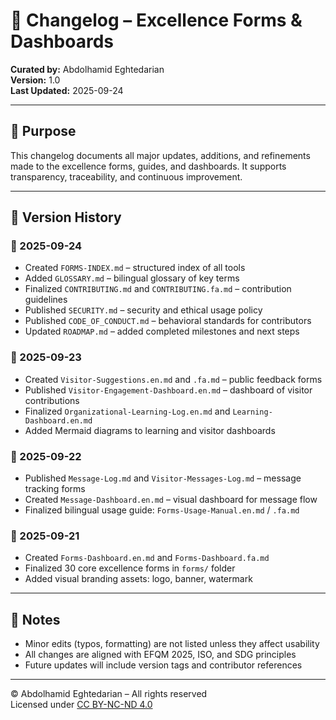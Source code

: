 # 📅 Changelog – Excellence Forms & Dashboards  
**Curated by:** Abdolhamid Eghtedarian  
**Version:** 1.0  
**Last Updated:** 2025-09-24  

---

## 🎯 Purpose

This changelog documents all major updates, additions, and refinements made to the excellence forms, guides, and dashboards. It supports transparency, traceability, and continuous improvement.

---

## 📝 Version History

### 🔹 2025-09-24  
- Created `FORMS-INDEX.md` – structured index of all tools  
- Added `GLOSSARY.md` – bilingual glossary of key terms  
- Finalized `CONTRIBUTING.md` and `CONTRIBUTING.fa.md` – contribution guidelines  
- Published `SECURITY.md` – security and ethical usage policy  
- Published `CODE_OF_CONDUCT.md` – behavioral standards for contributors  
- Updated `ROADMAP.md` – added completed milestones and next steps

### 🔹 2025-09-23  
- Created `Visitor-Suggestions.en.md` and `.fa.md` – public feedback forms  
- Published `Visitor-Engagement-Dashboard.en.md` – dashboard of visitor contributions  
- Finalized `Organizational-Learning-Log.en.md` and `Learning-Dashboard.en.md`  
- Added Mermaid diagrams to learning and visitor dashboards

### 🔹 2025-09-22  
- Published `Message-Log.md` and `Visitor-Messages-Log.md` – message tracking forms  
- Created `Message-Dashboard.en.md` – visual dashboard for message flow  
- Finalized bilingual usage guide: `Forms-Usage-Manual.en.md` / `.fa.md`

### 🔹 2025-09-21  
- Created `Forms-Dashboard.en.md` and `Forms-Dashboard.fa.md`  
- Finalized 30 core excellence forms in `forms/` folder  
- Added visual branding assets: logo, banner, watermark

---

## 📌 Notes

- Minor edits (typos, formatting) are not listed unless they affect usability  
- All changes are aligned with EFQM 2025, ISO, and SDG principles  
- Future updates will include version tags and contributor references

---

© Abdolhamid Eghtedarian – All rights reserved  
Licensed under [CC BY-NC-ND 4.0](https://creativecommons.org/licenses/by-nc-nd/4.0/)
